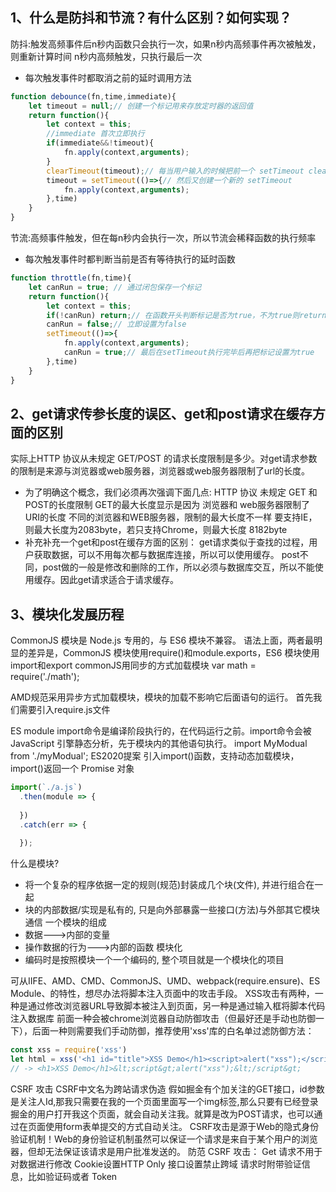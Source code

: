 ## 1、什么是防抖和节流？有什么区别？如何实现？
防抖:触发高频事件后n秒内函数只会执行一次，如果n秒内高频事件再次被触发，则重新计算时间
n秒内高频触发，只执行最后一次
* 每次触发事件时都取消之前的延时调用方法
```javascript
function debounce(fn,time,immediate){
    let timeout = null;// 创建一个标记用来存放定时器的返回值
    return function(){
        let context = this;
        //immediate 首次立即执行
        if(immediate&&!timeout){
            fn.apply(context,arguments);
        }
        clearTimeout(timeout);// 每当用户输入的时候把前一个 setTimeout clear 掉
        timeout = setTimeout(()=>{// 然后又创建一个新的 setTimeout
            fn.apply(context,arguments);
        },time)
    }
}
```
节流:高频事件触发，但在每n秒内会执行一次，所以节流会稀释函数的执行频率
* 每次触发事件时都判断当前是否有等待执行的延时函数
```javascript
function throttle(fn,time){
    let canRun = true; // 通过闭包保存一个标记
    return function(){
        let context = this;
        if(!canRun) return;// 在函数开头判断标记是否为true，不为true则return
        canRun = false;// 立即设置为false
        setTimeout(()=>{
            fn.apply(context,arguments);
            canRun = true;// 最后在setTimeout执行完毕后再把标记设置为true
        },time)
    }
}
```

## 2、get请求传参长度的误区、get和post请求在缓存方面的区别
实际上HTTP 协议从未规定 GET/POST 的请求长度限制是多少。对get请求参数的限制是来源与浏览器或web服务器，浏览器或web服务器限制了url的长度。

* 为了明确这个概念，我们必须再次强调下面几点:
HTTP 协议 未规定 GET 和POST的长度限制
GET的最大长度显示是因为 浏览器和 web服务器限制了 URI的长度
不同的浏览器和WEB服务器，限制的最大长度不一样
要支持IE，则最大长度为2083byte，若只支持Chrome，则最大长度 8182byte
* 补充补充一个get和post在缓存方面的区别：
get请求类似于查找的过程，用户获取数据，可以不用每次都与数据库连接，所以可以使用缓存。
post不同，post做的一般是修改和删除的工作，所以必须与数据库交互，所以不能使用缓存。因此get请求适合于请求缓存。

## 3、模块化发展历程
CommonJS 模块是 Node.js 专用的，与 ES6 模块不兼容。
语法上面，两者最明显的差异是，CommonJS 模块使用require()和module.exports，ES6 模块使用import和export
commonJS用同步的方式加载模块 var math = require('./math');

AMD规范采用异步方式加载模块，模块的加载不影响它后面语句的运行。
首先我们需要引入require.js文件

ES module import命令是编译阶段执行的，在代码运行之前。import命令会被 JavaScript 引擎静态分析，先于模块内的其他语句执行。
import MyModual from './myModual';
ES2020提案 引入import()函数，支持动态加载模块，import()返回一个 Promise 对象
```javascript
import(`./a.js`)
  .then(module => {
    
  })
  .catch(err => {
    
  });
```

什么是模块?
* 将一个复杂的程序依据一定的规则(规范)封装成几个块(文件), 并进行组合在一起
* 块的内部数据/实现是私有的, 只是向外部暴露一些接口(方法)与外部其它模块通信
一个模块的组成
* 数据--->内部的变量
* 操作数据的行为--->内部的函数
模块化
* 编码时是按照模块一个一个编码的, 整个项目就是一个模块化的项目

可从IIFE、AMD、CMD、CommonJS、UMD、webpack(require.ensure)、ES Module、<script type="module"> 这几个角度考虑。
模块化主要是用来抽离公共代码，隔离作用域，避免变量冲突等。
* IIFE：使用自执行函数来编写模块化，特点：在一个单独的函数作用域中执行代码，避免变量冲突。
```javascript
(function(){
  return {
    data:[]
  }
})()
```
* AMD：使用requireJS 来编写模块化，特点：依赖必须提前声明好。
```javascript
define('./index.js',function(code){
    // code 就是index.js 返回的内容
})
```
* CMD：使用seaJS 来编写模块化，特点：支持动态引入依赖文件。
```javascript
define(function(require, exports, module) {  
  var indexCode = require('./index.js');
})
```
* CommonJS：nodejs 中自带的模块化。
```javascript
var fs = require('fs');
```
* UMD：兼容AMD，CommonJS 模块化语法。
* webpack(require.ensure)：webpack 2.x 版本中的代码分割。
* ES Modules：ES6 引入的模块化，支持import 来引入另一个 js 。
```javascript
import a from 'a';
```

## 4、['1','2','3'].map(parseInt) 输出什么,为什么？
输出：[1, NaN, NaN]
首先让我们回顾一下，map函数的第一个参数callback：
var new_array = arr.map(function callback(currentValue[, index[, array]]) { // Return element for new_array }[, thisArg])这个callback一共可以接收三个参数，其中第一个参数代表当前被处理的元素，而第二个参数代表该元素的索引。

而parseInt则是用来解析字符串的，使字符串成为指定基数的整数。parseInt(string, radix)接收两个参数，第一个表示被处理的值（字符串），第二个表示为解析时的基数。
了解这两个函数后，我们可以模拟一下运行情况
* parseInt('1', 0) //radix为0时，且string参数不以“0x”和“0”开头时，按照10为基数处理。这个时候返回1
* parseInt('2', 1) //基数为1（1进制）表示的数中，最大值小于2，所以无法解析，返回NaN
* parseInt('3', 2) //基数为2（2进制）表示的数中，最大值小于3，所以无法解析，返回NaN
map函数返回的是一个数组，所以最后结果为[1, NaN, NaN]

## 5、http和https的区别？
http传输的数据都是未加密的，也就是明文的，网景公司设置了SSL协议来对http协议传输的数据进行加密处理，简单来说https协议是由http和ssl协议构建的可进行加密传输和身份认证的网络协议，比http协议的安全性更高。主要的区别如下：

* Https协议需要ca证书，费用较高。
* http是超文本传输协议，信息是明文传输，https则是具有安全性的ssl加密传输协议。
* 使用不同的链接方式，端口也不同，一般而言，http协议的端口为80，https的端口为443
* http的连接很简单，是无状态的；HTTPS协议是由SSL+HTTP协议构建的可进行加密传输、身份认证的网络协议，比http协议安全。

## 6、为什么虚拟dom会提高性能?
虚拟dom相当于在js和真实dom中间加了一个缓存，利用dom diff算法避免了没有必要的dom操作，从而提高性能。
具体实现步骤如下：
用 JavaScript 对象结构表示 DOM 树的结构；然后用这个树构建一个真正的 DOM 树，插到文档当中
当状态变更的时候，重新构造一棵新的对象树。然后用新的树和旧的树进行比较，记录两棵树差异
把2所记录的差异应用到步骤1所构建的真正的DOM树上，视图就更新了。

## 7、变量的赋值可以分为三个阶段
创建变量，在内存中开辟空间
初始化变量，将变量初始化为undefined
真正赋值

* 关于let、var和function：
let的「创建」过程被提升了，但是初始化没有提升。
var的「创建」和「初始化」都被提升了。
function的「创建」「初始化」和「赋值」都被提升了。

## 8、下面代码中什么时候会输出1？
```javascript
var a = ?;
if(a == 1 && a == 2 && a == 3){
     conso.log(1);
}
```
因为==会进行隐式类型转换 所以我们重写toString方法就可以了
```javascript
var a = {
  i: 1,
  toString() {
    return a.i++;
  }
}
```

## 9、下面代码输出的结果是什么？
```javascript
var a = {n: 2};
var b = a;
a.x = a = {n: 2};

console.log(a.x)     
console.log(b.x)
//undefined {n:2}
```
首先，a和b同时引用了{n:2}对象，接着执行到a.x = a = {n：2}语句，尽管赋值是从右到左的没错，但是.的优先级比=要高，所以这里首先执行a.x，相当于为a（或者b）所指向的{n:2}对象新增了一个属性x，即此时对象将变为{n:2;x:undefined}。之后按正常情况，从右到左进行赋值，此时执行a ={n:2}的时候，a的引用改变，指向了新对象{n：2},而b依然指向的是旧对象。之后执行a.x = {n：2}的时候，并不会重新解析一遍a，而是沿用最初解析a.x时候的a，也即旧对象，故此时旧对象的x的值为{n：2}，旧对象为 {n:2;x:{n：2}}，它被b引用着。后面输出a.x的时候，又要解析a了，此时的a是指向新对象的a，而这个新对象是没有x属性的，故访问时输出undefined；而访问b.x的时候，将输出旧对象的x的值，即{n:2}。

## 10、下面代码的输出是什么?
```javascript
function checkAge(data) {
  if (data === { age: 18 }) {
    console.log("You are an adult!");
  } else if (data == { age: 18 }) {
    console.log("You are still an adult.");
  } else {
    console.log(`Hmm.. You don't have an age I guess`);
  }
}

checkAge({ age: 18 });//Hmm.. You don't have an age I guess
```
在比较相等性，原始类型通过它们的值进行比较，而对象通过它们的引用进行比较。JavaScript检查对象是否具有对内存中相同位置的引用。
我们作为参数传递的对象和我们用于检查相等性的对象在内存中位于不同位置，所以它们的引用是不同的。

## 11、下面代码的输出是什么?
```javascript
onst obj = { 1: "a", 2: "b", 3: "c" };
const set = new Set([1, 2, 3, 4, 5]);

obj.hasOwnProperty("1");//true
obj.hasOwnProperty(1);//true
set.has("1");//false
set.has(1);//true
```
所有对象键（不包括Symbols）都会被存储为字符串，即使你没有给定字符串类型的键。这就是为什么obj.hasOwnProperty（'1'）也返回true。
上面的说法不适用于Set。在我们的Set中没有“1”：set.has（'1'）返回false。它有数字类型1，set.has（1）返回true。

## 12、下面代码的输出是什么?
这题考察的是对象的键名的转换。
对象的键名只能是字符串和 Symbol 类型。
其他类型的键名会被转换成字符串类型。
对象转字符串默认会调用 toString 方法。
```javascript
// example 1
var a={}, b='123', c=123;
a[b]='b';
// c 的键名会被转换成字符串'123'，这里会把 b 覆盖掉。
a[c]='c';  
// 输出 c
console.log(a[b]);

// example 2
var a={}, b=Symbol('123'), c=Symbol('123');  
// b 是 Symbol 类型，不需要转换。
a[b]='b';
// c 是 Symbol 类型，不需要转换。任何一个 Symbol 类型的值都是不相等的，所以不会覆盖掉 b。
a[c]='c';
// 输出 b
console.log(a[b]);

// example 3
var a={}, b={key:'123'}, c={key:'456'};  
// b 不是字符串也不是 Symbol 类型，需要转换成字符串。
// 对象类型会调用 toString 方法转换成字符串 [object Object]。
a[b]='b';
// c 不是字符串也不是 Symbol 类型，需要转换成字符串。
// 对象类型会调用 toString 方法转换成字符串 [object Object]。这里会把 b 覆盖掉。
a[c]='c';  
// 输出 c
console.log(a[b]);
```

## 13、ES Module和CommonJS的区别
1.使用区别
```javascript
// 1-1：ES Module
export let yyy = value2
export default {xxx, yyy}
import {xxx, yyy} from '模块名/模块相对路径'
// 1-2：CommonJS
exports.xxx = value
module.exports = value
var module = require('模块名/模块相对路径')
```
2.esm属于编译时加载，即静态加载。在编译阶段就能确定模块之间的依赖关系，以及输入和输出的变量。
com属于运行时加载，只有在代码运行时，才能确定这些东西。esm的好处可以做到 tree shaking。
3.esm可以加载模块的部分内容，com是加载模块的整个对象，再取到具体内容。但esm如果使用export default也是加载模块的整个对象的
4.esm输出的是值的引用，com输出的是值的拷贝。
5.esm属于编译时加载，无法做到运行时加载。有一个方案，使用import**函数**，完成运行时加载，也就是动态加载。
import函数和require都是运行时加载，区别在于import是异步加载【返回一个promise】，require是同步加载。

## 14、http 协议
HTTP/1.0：最早的http只是使用在一些较为简单的网页上和网络请求上，所以比较简单，每次请求都打开一个新的TCP链接，收到响应之后立即断开连接。
HTTP/1.1：
HTTP/1.1 引入了更多的缓存控制策略，如Entity tag，If-Unmodified-Since, If-Match, If-None-Match等
HTTP/1.1 允许范围请求，即在请求头中加入Range头部
HTTP/1.1 的请求消息和响应消息都必须包含Host头部，以区分同一个物理主机中的不同虚拟主机的域名
HTTP/1.1 默认开启持久连接，在一个TCP连接上可以传送多个HTTP请求和响应，减少了建立和关闭连接的消耗和延迟。
HTTP/2.0：
在 HTTP/2 中，有两个非常重要的概念，分别是帧（frame）和流（stream），理解这两个概念是理解下面多路复用的前提。 帧代表数据传输的最小的单位，每个帧都有序列标识表明该帧属于哪个流，流也就是多个帧组成的数据流，每个流表示一个请求。
区别：HTTP/2.0的协议解析采用二进制格式、多路复用、头部压缩、服务端推送
HTTP/3.0：
Google 基于 UDP 协议推出了一个的 QUIC 协议，并且使用在了 HTTP/3 上。
优点：避免包阻塞、快速重启会话

正向代理：客户为了从源服务器中取得内容，由客户端向代理服务器发出请求，并指定目标访问服务器，然后，代理服务器向源服务器转交需求，并将获得的内容返回给客户端。需要注意的是，在正向代理过程中隐藏了真实请求的客户端，即服务端不知道真实请求客户是谁。（科学上网）

反向代理：客户端向反向代理发出请求，反向代理服务器收到请求后判断请求走向何处，然后再将结果反馈给客户端。同样需要注意的是，在反向代理过程中，隐藏了内部服务器的信息，用户不需要知道是具体哪一台服务器提供的服务，只要知道反向代理服务器是谁就好了，我们甚至可以把反向代理服务器当做真正服务器看待。这种形式的代理通常被用作实现负载均衡，比如Nginx就是一种出色的反向代理服务器。

HTTPS和HTTP的区别主要如下：
* HTTPS协议需要到CA（证书颁发机构）申请证书。
* HTTP协议运行在TCP之上，所有传输的内容都是明文，HTTPS运行在SSL/TLS之上，SSL/TLS运行在TCP之上，所有传输的内容都经过加密的。
* HTTP和HTTPS使用的是完全不同的连接方式，用的端口也不一样，前者是80，后者是443。
* http的连接很简单，是无状态的；HTTPS协议是由HTTP+SSL协议构建的可进行加密传输、身份认证的网络协议，可以有效的防止运营商劫持，解决了防劫持的一个大问题，比http协议安全。

## 15、WEB安全防范
XSS 攻击
XSS 攻击全称跨站脚本攻击，是利用html可以执行<script>alert(1)</script>的特性，想尽办法将脚本注入页面中的攻击手段。
XSS攻击有两种，一种是通过修改浏览器URL导致脚本被注入到页面，另一种是通过输入框将脚本代码注入数据库
前面一种会被chrome浏览器自动防御攻击（但最好还是手动也防御一下），后面一种则需要我们手动防御，推荐使用'xss'库的白名单过滤防御方法：
```javascript
const xss = require('xss')
let html = xss('<h1 id="title">XSS Demo</h1><script>alert("xss");</script>')
// -> <h1>XSS Demo</h1>&lt;script&gt;alert("xss");&lt;/script&gt;
```
CSRF 攻击
CSRF中文名为跨站请求伪造
假如掘金有个加关注的GET接口，id参数是关注人Id,那我只需要在我的一个页面里面写一个img标签,那么只要有已经登录掘金的用户打开我这个页面，就会自动关注我。就算是改为POST请求，也可以通过在页面使用form表单提交的方式自动关注。
CSRF攻击是源于Web的隐式身份验证机制！Web的身份验证机制虽然可以保证一个请求是来自于某个用户的浏览器，但却无法保证该请求是用户批准发送的。
防范 CSRF 攻击：
Get 请求不用于对数据进行修改
Cookie设置HTTP Only
接口设置禁止跨域
请求时附带验证信息，比如验证码或者 Token





